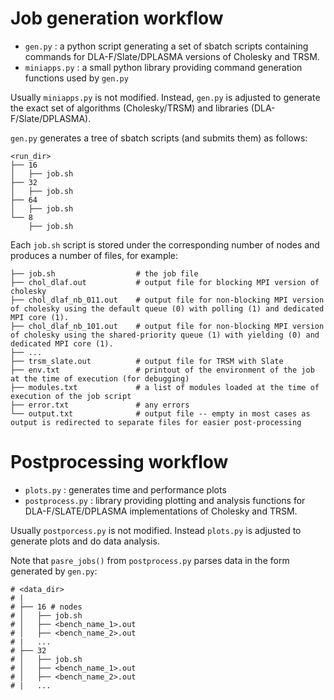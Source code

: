 # Job generation workflow

- `gen.py` : a python script generating a set of sbatch scripts containing commands for DLA-F/Slate/DPLASMA versions of Cholesky and TRSM.
- `miniapps.py` : a small python library providing command generation functions used by `gen.py`

Usually `miniapps.py` is not modified. Instead, `gen.py` is adjusted to generate the exact set of algorithms (Cholesky/TRSM) and libraries (DLA-F/Slate/DPLASMA).

`gen.py` generates a tree of sbatch scripts (and submits them) as follows:

```
<run_dir>
├── 16
│   ├── job.sh
├── 32
│   ├── job.sh
├── 64
│   ├── job.sh
└── 8
    ├── job.sh
```

Each `job.sh` script is stored under the corresponding number of nodes and produces a number of files, for example:

```
├── job.sh                  # the job file
├── chol_dlaf.out           # output file for blocking MPI version of cholesky
├── chol_dlaf_nb_011.out    # output file for non-blocking MPI version of cholesky using the default queue (0) with polling (1) and dedicated MPI core (1).
├── chol_dlaf_nb_101.out    # output file for non-blocking MPI version of cholesky using the shared-priority queue (1) with yielding (0) and dedicated MPI core (1).
├── ...
├── trsm_slate.out          # output file for TRSM with Slate
├── env.txt                 # printout of the environment of the job at the time of execution (for debugging)
├── modules.txt             # a list of modules loaded at the time of execution of the job script
├── error.txt               # any errors
└── output.txt              # output file -- empty in most cases as output is redirected to separate files for easier post-processing
```

# Postprocessing workflow

- `plots.py` : generates time and performance plots
- `postprocess.py` : library providing plotting and analysis functions for DLA-F/SLATE/DPLASMA implementations of Cholesky and TRSM.

Usually `postporcess.py` is not modified. Instead `plots.py` is adjusted to generate plots and do data analysis. 

Note that `pasre_jobs()` from `postprocess.py` parses data in the form generated by `gen.py`:

```
# <data_dir>
# |
# ├── 16 # nodes
# │   ├── job.sh
# │   ├── <bench_name_1>.out
# │   ├── <bench_name_2>.out
# |   ...
# ├── 32
# │   ├── job.sh
# │   ├── <bench_name_1>.out
# │   ├── <bench_name_2>.out
# |   ...
```

